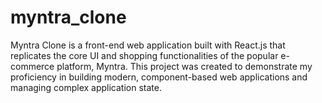 # myntra_clone

Myntra Clone is a front-end web application built with React.js that replicates the core UI and shopping functionalities of the popular e-commerce platform, Myntra. This project was created to demonstrate my proficiency in building modern, component-based web applications and managing complex application state.
